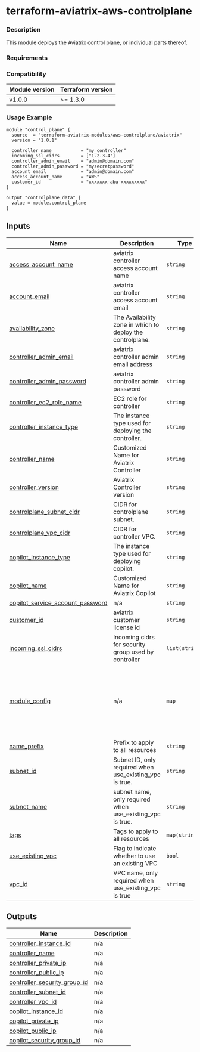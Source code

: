 <!-- BEGIN_TF_DOCS -->
# terraform-aviatrix-aws-controlplane

### Description
This module deploys the Aviatrix control plane, or individual parts thereof.

### Requirements

### Compatibility
Module version | Terraform version
:--- | :---
v1.0.0 | >= 1.3.0

### Usage Example
```hcl
module "control_plane" {
  source  = "terraform-aviatrix-modules/aws-controlplane/aviatrix"
  version = "1.0.1"

  controller_name           = "my_controller"
  incoming_ssl_cidrs        = ["1.2.3.4"]
  controller_admin_email    = "admin@domain.com"
  controller_admin_password = "mysecretpassword"
  account_email             = "admin@domain.com"
  access_account_name       = "AWS"
  customer_id               = "xxxxxxx-abu-xxxxxxxxx"
}

output "controlplane_data" {
  value = module.control_plane
}
```
## Inputs

| Name | Description | Type | Default | Required |
|------|-------------|------|---------|:--------:|
| <a name="input_access_account_name"></a> [access\_account\_name](#input\_access\_account\_name) | aviatrix controller access account name | `string` | n/a | yes |
| <a name="input_account_email"></a> [account\_email](#input\_account\_email) | aviatrix controller access account email | `string` | n/a | yes |
| <a name="input_availability_zone"></a> [availability\_zone](#input\_availability\_zone) | The Availability zone in which to deploy the controlplane. | `string` | `""` | no |
| <a name="input_controller_admin_email"></a> [controller\_admin\_email](#input\_controller\_admin\_email) | aviatrix controller admin email address | `string` | n/a | yes |
| <a name="input_controller_admin_password"></a> [controller\_admin\_password](#input\_controller\_admin\_password) | aviatrix controller admin password | `string` | n/a | yes |
| <a name="input_controller_ec2_role_name"></a> [controller\_ec2\_role\_name](#input\_controller\_ec2\_role\_name) | EC2 role for controller | `string` | `null` | no |
| <a name="input_controller_instance_type"></a> [controller\_instance\_type](#input\_controller\_instance\_type) | The instance type used for deploying the controller. | `string` | `"t3.large"` | no |
| <a name="input_controller_name"></a> [controller\_name](#input\_controller\_name) | Customized Name for Aviatrix Controller | `string` | `"Aviatrix-Controller"` | no |
| <a name="input_controller_version"></a> [controller\_version](#input\_controller\_version) | Aviatrix Controller version | `string` | `"latest"` | no |
| <a name="input_controlplane_subnet_cidr"></a> [controlplane\_subnet\_cidr](#input\_controlplane\_subnet\_cidr) | CIDR for controlplane subnet. | `string` | `"10.0.0.0/24"` | no |
| <a name="input_controlplane_vpc_cidr"></a> [controlplane\_vpc\_cidr](#input\_controlplane\_vpc\_cidr) | CIDR for controller VPC. | `string` | `"10.0.0.0/24"` | no |
| <a name="input_copilot_instance_type"></a> [copilot\_instance\_type](#input\_copilot\_instance\_type) | The instance type used for deploying copilot. | `string` | `null` | no |
| <a name="input_copilot_name"></a> [copilot\_name](#input\_copilot\_name) | Customized Name for Aviatrix Copilot | `string` | `"Aviatrix-Copilot"` | no |
| <a name="input_copilot_service_account_password"></a> [copilot\_service\_account\_password](#input\_copilot\_service\_account\_password) | n/a | `string` | `""` | no |
| <a name="input_customer_id"></a> [customer\_id](#input\_customer\_id) | aviatrix customer license id | `string` | n/a | yes |
| <a name="input_incoming_ssl_cidrs"></a> [incoming\_ssl\_cidrs](#input\_incoming\_ssl\_cidrs) | Incoming cidrs for security group used by controller | `list(string)` | n/a | yes |
| <a name="input_module_config"></a> [module\_config](#input\_module\_config) | n/a | `map` | <pre>{<br/>  "account_onboarding": true,<br/>  "controller_deployment": true,<br/>  "controller_initialization": true,<br/>  "copilot_deployment": true,<br/>  "copilot_initialization": true,<br/>  "iam_roles": true<br/>}</pre> | no |
| <a name="input_name_prefix"></a> [name\_prefix](#input\_name\_prefix) | Prefix to apply to all resources | `string` | `""` | no |
| <a name="input_subnet_id"></a> [subnet\_id](#input\_subnet\_id) | Subnet ID, only required when use\_existing\_vpc is true. | `string` | `""` | no |
| <a name="input_subnet_name"></a> [subnet\_name](#input\_subnet\_name) | subnet name, only required when use\_existing\_vpc is true. | `string` | `""` | no |
| <a name="input_tags"></a> [tags](#input\_tags) | Tags to apply to all resources | `map(string)` | `{}` | no |
| <a name="input_use_existing_vpc"></a> [use\_existing\_vpc](#input\_use\_existing\_vpc) | Flag to indicate whether to use an existing VPC | `bool` | `false` | no |
| <a name="input_vpc_id"></a> [vpc\_id](#input\_vpc\_id) | VPC name, only required when use\_existing\_vpc is true | `string` | `""` | no |

## Outputs

| Name | Description |
|------|-------------|
| <a name="output_controller_instance_id"></a> [controller\_instance\_id](#output\_controller\_instance\_id) | n/a |
| <a name="output_controller_name"></a> [controller\_name](#output\_controller\_name) | n/a |
| <a name="output_controller_private_ip"></a> [controller\_private\_ip](#output\_controller\_private\_ip) | n/a |
| <a name="output_controller_public_ip"></a> [controller\_public\_ip](#output\_controller\_public\_ip) | n/a |
| <a name="output_controller_security_group_id"></a> [controller\_security\_group\_id](#output\_controller\_security\_group\_id) | n/a |
| <a name="output_controller_subnet_id"></a> [controller\_subnet\_id](#output\_controller\_subnet\_id) | n/a |
| <a name="output_controller_vpc_id"></a> [controller\_vpc\_id](#output\_controller\_vpc\_id) | n/a |
| <a name="output_copilot_instance_id"></a> [copilot\_instance\_id](#output\_copilot\_instance\_id) | n/a |
| <a name="output_copilot_private_ip"></a> [copilot\_private\_ip](#output\_copilot\_private\_ip) | n/a |
| <a name="output_copilot_public_ip"></a> [copilot\_public\_ip](#output\_copilot\_public\_ip) | n/a |
| <a name="output_copilot_security_group_id"></a> [copilot\_security\_group\_id](#output\_copilot\_security\_group\_id) | n/a |
<!-- END_TF_DOCS -->